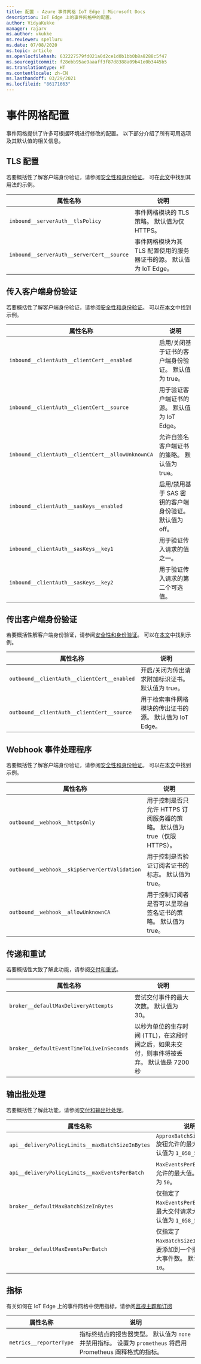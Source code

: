 ```yaml
---
title: 配置 - Azure 事件网格 IoT Edge | Microsoft Docs
description: IoT Edge 上的事件网格中的配置。
author: VidyaKukke
manager: rajarv
ms.author: vkukke
ms.reviewer: spelluru
ms.date: 07/08/2020
ms.topic: article
ms.openlocfilehash: 632227579fd021a0d2ce1d0b1bb0b8a8288c5f47
ms.sourcegitcommit: f28ebb95ae9aaaff3f87d8388a09b41e0b3445b5
ms.translationtype: HT
ms.contentlocale: zh-CN
ms.lasthandoff: 03/29/2021
ms.locfileid: "86171663"
---
```

# <a name="event-grid-configuration"></a>事件网格配置

事件网格提供了许多可根据环境进行修改的配置。 以下部分介绍了所有可用选项及其默认值的相关信息。

## <a name="tls-configuration"></a>TLS 配置

若要概括性了解客户端身份验证，请参阅[安全性和身份验证](security-authentication.md)。 可在[此文](configure-api-protocol.md)中找到其用法的示例。

| 属性名称 | 说明 |
| ---------------- | ------------ |
|`inbound__serverAuth__tlsPolicy`| 事件网格模块的 TLS 策略。 默认值为仅 HTTPS。
|`inbound__serverAuth__serverCert__source`| 事件网格模块为其 TLS 配置使用的服务器证书的源。 默认值为 IoT Edge。

## <a name="incoming-client-authentication"></a>传入客户端身份验证

若要概括性了解客户端身份验证，请参阅[安全性和身份验证](security-authentication.md)。 可以在[本文](configure-client-auth.md)中找到示例。

| 属性名称 | 说明 |
| ---------------- | ------------ |
|`inbound__clientAuth__clientCert__enabled`| 启用/关闭基于证书的客户端身份验证。 默认值为 true。
|`inbound__clientAuth__clientCert__source`| 用于验证客户端证书的源。 默认值为 IoT Edge。
|`inbound__clientAuth__clientCert__allowUnknownCA`| 允许自签名客户端证书的策略。 默认值为 true。
|`inbound__clientAuth__sasKeys__enabled`| 启用/禁用基于 SAS 密钥的客户端身份验证。 默认值为 off。
|`inbound__clientAuth__sasKeys__key1`| 用于验证传入请求的值之一。
|`inbound__clientAuth__sasKeys__key2`| 用于验证传入请求的第二个可选值。

## <a name="outgoing-client-authentication"></a>传出客户端身份验证
若要概括性解客户端身份验证，请参阅[安全性和身份验证](security-authentication.md)。 可以在[本文](configure-identity-auth.md)中找到示例。

| 属性名称 | 说明 |
| ---------------- | ------------ |
|`outbound__clientAuth__clientCert__enabled`| 开启/关闭为传出请求附加标识证书。 默认值为 true。
|`outbound__clientAuth__clientCert__source`| 用于检索事件网格模块的传出证书的源。 默认值为 IoT Edge。

## <a name="webhook-event-handlers"></a>Webhook 事件处理程序

若要概括性了解客户端身份验证，请参阅[安全性和身份验证](security-authentication.md)。 可以在[本文](configure-webhook-subscriber-auth.md)中找到示例。

| 属性名称 | 说明 |
| ---------------- | ------------ |
|`outbound__webhook__httpsOnly`| 用于控制是否只允许 HTTPS 订阅服务器的策略。 默认值为 true（仅限 HTTPS）。
|`outbound__webhook__skipServerCertValidation`| 用于控制是否验证订阅者证书的标志。 默认值为 true。
|`outbound__webhook__allowUnknownCA`| 用于控制订阅者是否可以呈现自签名证书的策略。 默认值为 true。 

## <a name="delivery-and-retry"></a>传递和重试

若要概括性大致了解此功能，请参阅[交付和重试](delivery-retry.md)。

| 属性名称 | 说明 |
| ---------------- | ------------ |
| `broker__defaultMaxDeliveryAttempts` | 尝试交付事件的最大次数。 默认值为 30。
| `broker__defaultEventTimeToLiveInSeconds` | 以秒为单位的生存时间 (TTL)，在这段时间之后，如果未交付，则事件将被丢弃。 默认值是 7200 秒

## <a name="output-batching"></a>输出批处理

若要概括性了解此功能，请参阅[交付和输出批处理](delivery-output-batching.md)。

| 属性名称 | 说明 |
| ---------------- | ------------ |
| `api__deliveryPolicyLimits__maxBatchSizeInBytes` | `ApproxBatchSizeInBytes` 旋钮允许的最大值。 默认值为 `1_058_576`。
| `api__deliveryPolicyLimits__maxEventsPerBatch` | `MaxEventsPerBatch` 旋钮允许的最大值。 默认值为 `50`。
| `broker__defaultMaxBatchSizeInBytes` | 仅指定了 `MaxEventsPerBatch` 时的最大交付请求大小。 默认值为 `1_058_576`。
| `broker__defaultMaxEventsPerBatch` | 仅指定了 `MaxBatchSizeInBytes` 时要添加到一个批次中的最大事件数。 默认值为 `10`。

## <a name="metrics"></a>指标

有关如何在 IoT Edge 上的事件网格中使用指标，请参阅[监视主题和订阅](monitor-topics-subscriptions.md)

| 属性名称 | 说明 |
| ---------------- | ------------ |
| `metrics__reporterType` | 指标终结点的报告器类型。 默认值为 `none` 并禁用指标。 设置为 `prometheus` 将启用 Prometheus 阐释格式的指标。